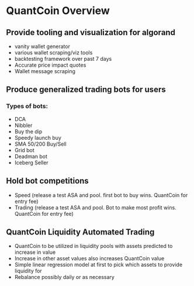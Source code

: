 # QuantCoin Overview

## Provide tooling and visualization for algorand
- vanity wallet generator
- various wallet scraping/viz tools
- backtesting framework over past 7 days 
- Accurate price impact quotes
- Wallet message scraping

## Produce generalized trading bots for users
  ### Types of bots:
  - DCA
  - Nibbler
  - Buy the dip
  - Speedy launch buy
  - SMA 50/200 Buy/Sell
  - Grid bot
  - Deadman bot
  - Iceberg Seller
  
## Hold bot competitions
  - Speed (release a test ASA and pool.  first bot to buy wins.  QuantCoin for entry fee)
  - Trading (release a test ASA and pool.  Bot to make most profit wins.  QuantCoin for entry fee)
  
## QuantCoin Liquidity Automated Trading
  - QuantCoin to be utilized in liquidity pools with assets predicted to increase in value
  - Increase in other asset values also increases QuantCoin value
  - Simple linear regression model at first to pick which assets to provide liquidity for
  - Rebalance possibly daily or as necessary
  
